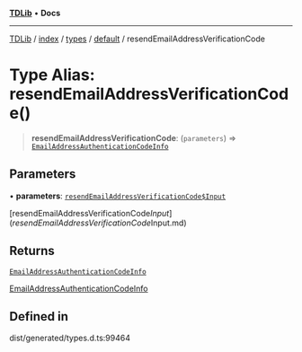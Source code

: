 [**TDLib**](../../../../../../README.md) • **Docs**

***

[TDLib](../../../../../../modules.md) / [index](../../../../../README.md) / [types](../../../README.md) / [default](../README.md) / resendEmailAddressVerificationCode

# Type Alias: resendEmailAddressVerificationCode()

> **resendEmailAddressVerificationCode**: (`parameters`) => [`EmailAddressAuthenticationCodeInfo`](EmailAddressAuthenticationCodeInfo.md)

## Parameters

• **parameters**: [`resendEmailAddressVerificationCode$Input`](resendEmailAddressVerificationCode$Input.md)

[resendEmailAddressVerificationCode$Input](resendEmailAddressVerificationCode$Input.md)

## Returns

[`EmailAddressAuthenticationCodeInfo`](EmailAddressAuthenticationCodeInfo.md)

[EmailAddressAuthenticationCodeInfo](EmailAddressAuthenticationCodeInfo.md)

## Defined in

dist/generated/types.d.ts:99464
